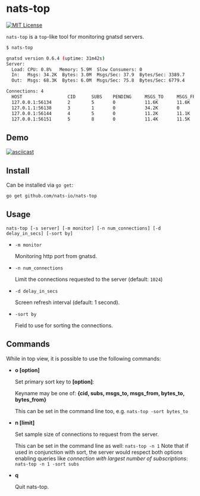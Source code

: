 # nats-top

[![MIT License](http://img.shields.io/badge/license-MIT-blue.svg?style=flat-square)][license]

[license]: https://github.com/nats-io/nats-top/blob/master/LICENSE

`nats-top` is a `top`-like tool for monitoring gnatsd servers.

```sh
$ nats-top

gnatsd version 0.6.4 (uptime: 31m42s)
Server:
  Load: CPU: 0.8%   Memory: 5.9M  Slow Consumers: 0
  In:   Msgs: 34.2K  Bytes: 3.0M  Msgs/Sec: 37.9  Bytes/Sec: 3389.7
  Out:  Msgs: 68.3K  Bytes: 6.0M  Msgs/Sec: 75.8  Bytes/Sec: 6779.4

Connections: 4
  HOST                 CID      SUBS    PENDING     MSGS_TO     MSGS_FROM   BYTES_TO    BYTES_FROM  LANG     VERSION
  127.0.0.1:56134      2        5       0           11.6K       11.6K       1.1M        905.1K      go       1.1.0
  127.0.1.1:56138      3        1       0           34.2K       0           3.0M        0           go       1.1.0
  127.0.0.1:56144      4        5       0           11.2K       11.1K       873.5K      1.1M        go       1.1.0
  127.0.0.1:56151      5        8       0           11.4K       11.5K       1014.6K     1.0M        go       1.1.0
```

## Demo

[![asciicast](https://asciinema.org/a/6xgidw31a47b3uwrg0uim6083.png)](https://asciinema.org/a/6xgidw31a47b3uwrg0uim6083)

## Install

Can be installed via `go get`:

```sh
go get github.com/nats-io/nats-top
```

## Usage

```
nats-top [-s server] [-m monitor] [-n num_connections] [-d delay_in_secs] [-sort by]
```

- `-m monitor`

  Monitoring http port from gnatsd.

- `-n num_connections`

  Limit the connections requested to the server (default: `1024`)

- `-d delay_in_secs`

  Screen refresh interval (default: 1 second).

- `-sort by `

  Field to use for sorting the connections.

## Commands

While in top view, it is possible to use the following commands:

- **o [option]**

  Set primary sort key to **[option]**:

  Keyname may be one of: **{cid, subs, msgs_to, msgs_from, bytes_to, bytes_from}**

  This can be set in the command line too, e.g. `nats-top -sort bytes_to`

- **n [limit]**

  Set sample size of connections to request from the server.

  This can be set in the command line as well: `nats-top -n 1`
  Note that if used in conjunction with sort, the server would respect
  both options enabling queries like _connection with largest number of subscriptions_:
  `nats-top -n 1 -sort subs`

- **q**

  Quit nats-top.
